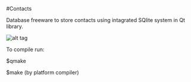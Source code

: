 #Contacts

Database freeware to store contacts using intagrated SQlite system in Qt library.

![alt tag](https://pavelkral.net/images/aplication/contacts.png)

To compile run:

$qmake

$make (by platform compiler)
















